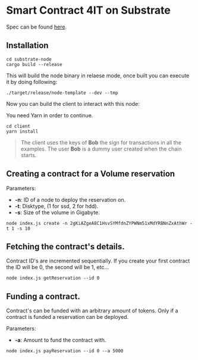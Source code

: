 # Smart Contract 4IT on Substrate

Spec can be found [here](./spec.md).

## Installation

```
cd substrate-node
cargo build --release
```

This will build the node binary in relaese mode, once built you can execute it by doing following:

`./target/release/node-template --dev --tmp`

Now you can build the client to interact with this node:

You need Yarn in order to continue.

```
cd client
yarn install
```

> The client uses the keys of **Bob** the sign for transactions in all the examples. The user **Bob** is a dummy user created when the chain starts.

## Creating a contract for a Volume reservation

Parameters:

* **-n**: ID of a node to deploy the reservation on.
* **-t**: Disktype, (1 for ssd, 2 for hdd).
* **-s**: Size of the volume in Gigabyte.

`node index.js create -n 2gKiAZgeA8C1HsvSYMfdnZYPWNm51xMdYRBNnZxAthWr -t 1 -s 10`

## Fetching the contract's details.

Contract ID's are incremented sequentially. If you create your first contract the ID will be 0, the second will be 1, etc...

`node index.js getReservation --id 0`

## Funding a contract.

Contract's can be funded with an arbitrary amount of tokens. Only if a contract is funded a reservation can be deployed.

Parameters:

* **-a**: Amount to fund the contract with.

`node index.js payReservation --id 0 --a 5000`